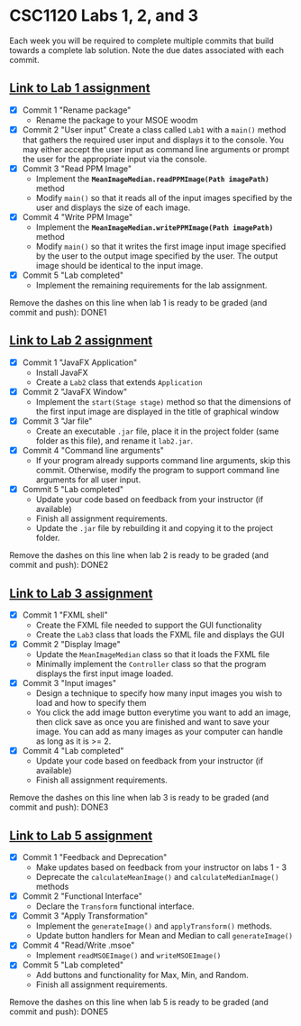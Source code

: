 # CSC1120 Labs 1, 2, and 3

Each week you will be required to complete multiple commits that
build towards a complete lab solution. Note the due dates associated
with each commit.

## [Link to Lab 1 assignment](https://csse.msoe.us/csc1120/lab1)

* [x] Commit 1 "Rename package"
    - Rename the package to your MSOE woodm
* [x] Commit 2 "User input"
  Create a class called `Lab1` with a `main()` method that gathers the
  required user input and displays it to the console. You may either accept the user
  input as command line arguments or prompt the user for the appropriate input via the console.
* [x] Commit 3 "Read PPM Image"
    - Implement the **`MeanImageMedian.readPPMImage(Path imagePath)`** method
    - Modify `main()` so that it reads all of the input images specified by the user and
      displays the size of each image.
* [x] Commit 4 "Write PPM Image"
    - Implement the **`MeanImageMedian.writePPMImage(Path imagePath)`** method
    - Modify `main()` so that it writes the first image input image specified by the user to
      the output image specified by the user. The output image should be identical to the input
      image.
* [x] Commit 5 "Lab completed"
    - Implement the remaining requirements for the lab assignment.

Remove the dashes on this line when lab 1 is ready to be graded (and commit and push): DONE1

## [Link to Lab 2 assignment](https://csse.msoe.us/csc1120/lab2)

* [x] Commit 1 "JavaFX Application"
    - Install JavaFX
    - Create a `Lab2` class that extends `Application`
* [x] Commit 2 "JavaFX Window"
    - Implement the `start(Stage stage)` method so that the dimensions of the first input
      image are displayed in the title of graphical window
* [x] Commit 3 "Jar file"
    - Create an executable `.jar` file, place it in the project folder (same folder as this
      file), and rename it `lab2.jar`.
* [x] Commit 4 "Command line arguments"
    - If your program already supports command line arguments, skip this commit. Otherwise,
      modify the program to support command line arguments for all user input.
* [x] Commit 5 "Lab completed"
    - Update your code based on feedback from your instructor (if available)
    - Finish all assignment requirements.
    - Update the `.jar` file by rebuilding it and copying it to the project folder.

Remove the dashes on this line when lab 2 is ready to be graded (and commit and push): DONE2

## [Link to Lab 3 assignment](https://csse.msoe.us/csc1120/lab3)

* [x] Commit 1 "FXML shell"
    - Create the FXML file needed to support the GUI functionality
    - Create the `Lab3` class that loads the FXML file and displays the GUI
* [x] Commit 2 "Display Image"
    - Update the `MeanImageMedian` class so that it loads the FXML file
    - Minimally implement the `Controller` class so that the program displays the first input
      image loaded.
* [x] Commit 3 "Input images"
    - Design a technique to specify how many input images you wish to load and how to specify them
    - You click the add image button everytime you want to add an image, then click save as once you are finished and want to save your image. You can add as many images as your computer can handle as long as it is >= 2.
* [x] Commit 4 "Lab completed"
    - Update your code based on feedback from your instructor (if available)
    - Finish all assignment requirements.

Remove the dashes on this line when lab 3 is ready to be graded (and commit and push): DONE3

## [Link to Lab 5 assignment](https://csse.msoe.us/csc1120/lab5)

* [x] Commit 1 "Feedback and Deprecation"
    - Make updates based on feedback from your instructor on labs 1 - 3
    - Deprecate the `calculateMeanImage()` and `calculateMedianImage()` methods
* [x] Commit 2 "Functional Interface"
    - Declare the `Transform` functional interface.
* [x] Commit 3 "Apply Transformation"
    - Implement the `generateImage()` and `applyTransform()` methods.
    - Update button handlers for Mean and Median to call `generateImage()`
* [x] Commit 4 "Read/Write .msoe"
    - Implement `readMSOEImage()` and `writeMSOEImage()`
* [x] Commit 5 "Lab completed"
    - Add buttons and functionality for Max, Min, and Random.
    - Finish all assignment requirements.

Remove the dashes on this line when lab 5 is ready to be graded (and commit and push): DONE5
